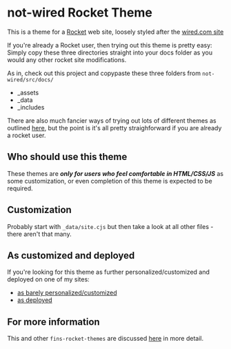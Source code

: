 # not-wired Rocket Theme

This is a theme for a [Rocket](https://rocket.modern-web.dev/) web site, loosely styled after the [wired.com site](https://wired.com/)

If you're already a Rocket user, then trying out this theme is pretty easy: Simply copy these three directories straight into your docs folder as you would any other rocket site modifications.

As in, check out this project and copypaste these three folders from `not-wired/src/docs/`

- _assets
- _data
- _includes

There are also much fancier ways of trying out lots of different themes as outlined [here](https://webappwriter.com/rocket-themes/all/installation/), but the point is it's all pretty straighforward if you are already a rocket user.

## Who should use this theme

These themes are _**only for users who feel comfortable in HTML/CSS/JS**_ as some customization, or even completion of this theme is expected to be required.

## Customization

Probably start with `_data/site.cjs` but then take a look at all other files - there aren't that many.

## As customized and deployed

If you're looking for this theme as further personalized/customized and deployed on one of my sites:

- [as barely personalized/customized](https://github.com/petecarapetyan/replitza)
- [as deployed](https://replitza.web.app/)

## For more information

This and other `fins-rocket-themes` are discussed [here](https://webappwriter.com/rocket-themes/) in more detail.
